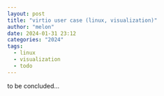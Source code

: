 ```yaml
---
layout: post
title: "virtio user case (linux, visualization)"
author: "melon"
date: 2024-01-31 23:12
categories: "2024"
tags:
  - linux
  - visualization
  - todo
---
```


to be concluded...
